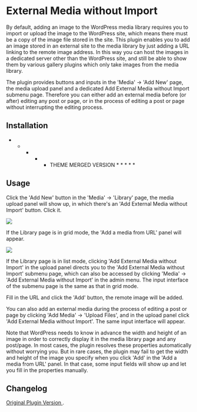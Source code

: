 External Media without Import
============================================================================
By default, adding an image to the WordPress media library requires you to import or upload the image to the WordPress site, which means there must be a copy of the image file stored in the site. This plugin enables you to add an image stored in an external site to the media library by just adding a URL linking to the remote image address. In this way you can host the images in a dedicated server other than the WordPress site, and still be able to show them by various gallery plugins which only take images from the media library.

The plugin provides buttons and inputs in the 'Media' -> 'Add New' page, the media upload panel and a dedicated Add External Media without Import submenu page. Therefore you can either add an external media before (or after) editing any post or page, or in the process of editing a post or page without interrupting the editing process.

## Installation

* * * * * THEME MERGED VERSION * * * * *

## Usage

Click the 'Add New' button in the 'Media' -> 'Library' page, the media upload panel will show up, in which there's an 'Add External Media without Import' button. Click it.

![](screenshots/screenshot-1.png)

If the Library page is in grid mode, the 'Add a media from URL' panel will appear.

![](screenshots/screenshot-2.png)

If the Library page is in list mode, clicking 'Add External Media without Import' in the upload panel directs you to the 'Add External Media without Import' submenu page, which can also be accessed by clicking 'Media' -> 'Add External Media without Import' in the admin menu. The input interface of the submenu page is the same as that in grid mode.

Fill in the URL and click the 'Add' button, the remote image will be added.

You can also add an external media during the process of editing a post or page by clicking 'Add Media' -> 'Upload Files', and in the upload panel click 'Add External Media without Import'. The same input interface will appear.

Note that WordPress needs to know in advance the width and height of an image in order to correctly display it in the media library page and any post/page. In most cases, the plugin resolves these properties automatically without worrying you. But in rare cases, the plugin may fail to get the width and height of the image you specify when you click 'Add' in the 'Add a media from URL' panel. In that case, some input fields will show up and let you fill in the properties manually.

## Changelog

[ Original Plugin Version ](https://github.com/zzxiang/external-media-without-import/pull/3).
